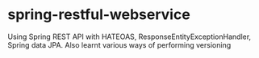 # spring-restful-webservice
Using Spring REST API  with HATEOAS, ResponseEntityExceptionHandler, Spring data JPA. Also learnt various ways of performing versioning
